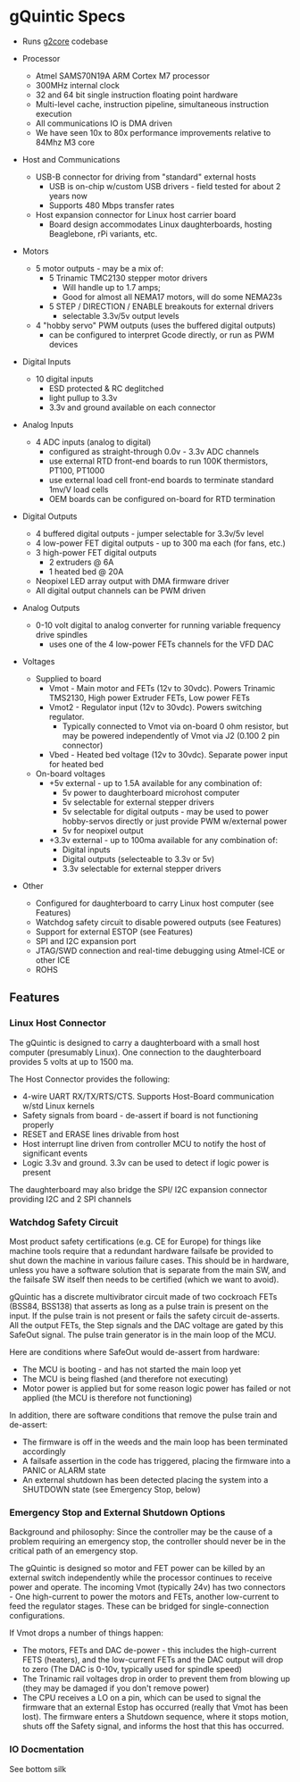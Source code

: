 # gQuintic Specs
- Runs [g2core](https://github.com/synthetos/g2) codebase

- Processor
  - Atmel SAMS70N19A ARM Cortex M7 processor
  - 300MHz internal clock
  - 32 and 64 bit single instruction floating point hardware
  - Multi-level cache, instruction pipeline, simultaneous instruction execution
  - All communications IO is DMA driven
  - We have seen 10x to 80x performance improvements relative to 84Mhz M3 core

- Host and Communications
  - USB-B connector for driving from "standard" external hosts
    - USB is on-chip w/custom USB drivers - field tested for about 2 years now
    - Supports 480 Mbps transfer rates
  - Host expansion connector for Linux host carrier board
    - Board design accommodates Linux daughterboards, hosting Beaglebone, rPi variants, etc.

- Motors
  - 5 motor outputs - may be a mix of:
    - 5 Trinamic TMC2130 stepper motor drivers
      - Will handle up to 1.7 amps;
      - Good for almost all NEMA17 motors, will do some NEMA23s
    - 5 STEP / DIRECTION / ENABLE breakouts for external drivers  
      - selectable 3.3v/5v output levels
  - 4 "hobby servo" PWM outputs (uses the buffered digital outputs)
    - can be configured to interpret Gcode directly, or run as PWM devices

- Digital Inputs
  - 10 digital inputs
    - ESD protected & RC deglitched
    - light pullup to 3.3v
    - 3.3v and ground available on each connector  

- Analog Inputs
  - 4 ADC inputs (analog to digital)
    - configured as straight-through 0.0v - 3.3v ADC channels
    - use external RTD front-end boards to run 100K thermistors, PT100, PT1000
    - use external load cell front-end boards to terminate standard 1mv/V load cells  
    - OEM boards can be configured on-board for RTD termination

- Digital Outputs
  - 4 buffered digital outputs - jumper selectable for 3.3v/5v level
  - 4 low-power FET digital outputs - up to 300 ma each (for fans, etc.)
  - 3 high-power FET digital outputs 
    - 2 extruders @ 6A
    - 1 heated bed @ 20A
  - Neopixel LED array output with DMA firmware driver
  - All digital output channels can be PWM driven

- Analog Outputs
  - 0-10 volt digital to analog converter for running variable frequency drive spindles
    - uses one of the 4 low-power FETs channels for the VFD DAC

- Voltages
  - Supplied to board
    - Vmot - Main motor and FETs (12v to 30vdc). Powers Trinamic TMS2130, High power Extruder FETs, Low power FETs
    - Vmot2 - Regulator input (12v to 30vdc). Powers switching regulator. 
      - Typically connected to Vmot via on-board 0 ohm resistor, but may be powered independently of Vmot via J2 (0.100 2 pin connector)
    - Vbed - Heated bed voltage (12v to 30vdc). Separate power input for heated bed
  - On-board voltages
     - +5v external - up to 1.5A available for any combination of:
       - 5v power to daughterboard microhost computer
       - 5v selectable for external stepper drivers
       - 5v selectable for digital outputs - may be used to power hobby-servos directly or just provide PWM w/external power
       - 5v for neopixel output
     - +3.3v external - up to 100ma available for any combination of:
       - Digital inputs
       - Digital outputs (selecteable to 3.3v or 5v)
       - 3.3v selectable for external stepper drivers

- Other
  - Configured for daughterboard to carry Linux host computer (see Features)
  - Watchdog safety circuit to disable powered outputs (see Features)
  - Support for external ESTOP (see Features)
  - SPI and I2C expansion port
  - JTAG/SWD connection and real-time debugging using Atmel-ICE or other ICE
  - ROHS

## Features

### Linux Host Connector
The gQuintic is designed to carry a daughterboard with a small host computer (presumably Linux). One connection to the daughterboard provides 5 volts at up to 1500 ma. 

The Host Connector provides the following:
- 4-wire UART RX/TX/RTS/CTS. Supports Host-Board communication w/std Linux kernels 
- Safety signals from board - de-assert if board is not functioning properly
- RESET and ERASE lines drivable from host
- Host interrupt line driven from controller MCU to notify the host of significant events
- Logic 3.3v and ground. 3.3v can be used to detect if logic power is present

The daughterboard may also bridge the SPI/ I2C expansion connector providing I2C and 2 SPI channels

### Watchdog Safety Circuit
Most product safety certifications (e.g. CE for Europe) for things like machine tools require that a redundant hardware failsafe be provided to shut down the machine in various failure cases. This should be in hardware, unless you have a software solution that is separate from the main SW, and the failsafe SW itself then needs to be certified (which we want to avoid).

gQuintic has a discrete multivibrator circuit made of two cockroach FETs (BSS84, BSS138) that asserts as long as a pulse train is present on the input. If the pulse train is not present or fails the safety circuit de-asserts. All the output FETs, the Step signals and the DAC voltage are gated by this SafeOut signal. The pulse train generator is in the main loop of the MCU. 

Here are conditions where SafeOut would de-assert from hardware:
* The MCU is booting - and has not started the main loop yet
* The MCU is being flashed (and therefore not executing)
* Motor power is applied but for some reason logic power has failed or not applied (the MCU is therefore not functioning)

In addition, there are software conditions that remove the pulse train and de-assert:
* The firmware is off in the weeds and the main loop has been terminated accordingly 
* A failsafe assertion in the code has triggered, placing the firmware into a PANIC or ALARM state
* An external shutdown has been detected placing the system into a SHUTDOWN state (see Emergency Stop, below)

### Emergency Stop and External Shutdown Options
Background and philosophy: Since the controller may be the cause of a problem requiring an emergency stop, the controller should never be in the critical path of an emergency stop.

The gQuintic is designed so motor and FET power can be killed by an external switch independently while the processor continues to receive power and operate. The incoming Vmot (typically 24v) has two connectors - One high-current to power the motors and FETs, another low-current to feed the regulator stages. These can be bridged for single-connection configurations.

If Vmot drops a number of things happen:
* The motors, FETs and DAC de-power - this includes the high-current FETS (heaters), and the low-current FETs and the DAC output will drop to zero (The DAC is 0-10v, typically used for spindle speed)
* The Trinamic rail voltages drop in order to prevent them from blowing up (they may be damaged if you don't remove power)
* The CPU receives a LO on a pin, which can be used to signal the firmware that an external Estop has occurred (really that Vmot has been lost). The firmware enters a Shutdown sequence, where it stops motion, shuts off the Safety signal, and informs the host that this has occurred.

### IO Docmentation 
See bottom silk

